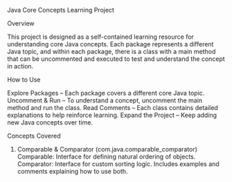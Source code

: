Java Core Concepts Learning Project

Overview

This project is designed as a self-contained learning resource for understanding core Java concepts. Each package represents a different Java topic, 
and within each package, there is a class with a main method that can be uncommented and executed to test and understand the concept in action.

How to Use

Explore Packages – Each package covers a different core Java topic.
Uncomment & Run – To understand a concept, uncomment the main method and run the class.
Read Comments – Each class contains detailed explanations to help reinforce learning.
Expand the Project – Keep adding new Java concepts over time.

Concepts Covered

1. Comparable & Comparator (com.java.comparable_comparator)
Comparable: Interface for defining natural ordering of objects.
Comparator: Interface for custom sorting logic.
Includes examples and comments explaining how to use both.
